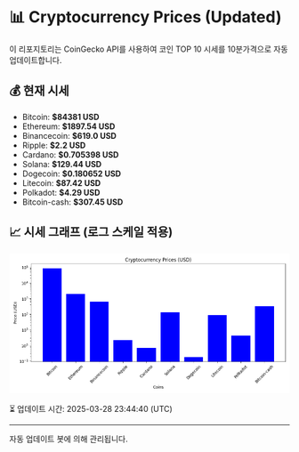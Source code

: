 
# 📊 Cryptocurrency Prices (Updated)

이 리포지토리는 CoinGecko API를 사용하여 코인 TOP 10 시세를 10분가격으로 자동 업데이트합니다.

## 💰 현재 시세
- Bitcoin: **$84381 USD**
- Ethereum: **$1897.54 USD**
- Binancecoin: **$619.0 USD**
- Ripple: **$2.2 USD**
- Cardano: **$0.705398 USD**
- Solana: **$129.44 USD**
- Dogecoin: **$0.180652 USD**
- Litecoin: **$87.42 USD**
- Polkadot: **$4.29 USD**
- Bitcoin-cash: **$307.45 USD**

## 📈 시세 그래프 (로그 스케일 적용)
![Crypto Prices](crypto_prices.png)

⏳ 업데이트 시간: 2025-03-28 23:44:40 (UTC)

---
자동 업데이트 봇에 의해 관리됩니다.
